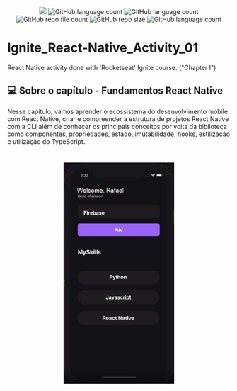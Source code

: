 
<p align="center">
  <img src="http://img.shields.io/static/v1?label=STATUS&message=Concluded&color=blue&style=flat"/>
  <img alt="GitHub language count" src="https://img.shields.io/github/languages/count/Rafa-KozAnd/Ignite_React-Native_Activity_01">
  <img alt="GitHub language count" src="https://img.shields.io/github/languages/top/Rafa-KozAnd/Ignite_React-Native_Activity_01">
  <img alt="GitHub repo file count" src="https://img.shields.io/github/directory-file-count/Rafa-KozAnd/Ignite_React-Native_Activity_01">
  <img alt="GitHub repo size" src="https://img.shields.io/github/repo-size/Rafa-KozAnd/Ignite_React-Native_Activity_01">
  <img alt="GitHub language count" src="https://img.shields.io/github/license/Rafa-KozAnd/Ignite_React-Native_Activity_01">
</p>

# Ignite_React-Native_Activity_01

React Native activity done with 'Rocketseat' Ignite course. ("Chapter I")

## 💻 Sobre o capítulo - Fundamentos React Native

Nesse capítulo, vamos aprender o ecossistema do desenvolvimento mobile com React Native, criar e compreender a estrutura de projetos React Native com a CLI além de conhecer os principais conceitos por volta da biblioteca como componentes, propriedades, estado, imutabilidade, hooks, estilização e utilização do TypeScript.

<h1 align="center">
  <img src="Print/Print01.jpg" width="250" height="500">   
</h1>
